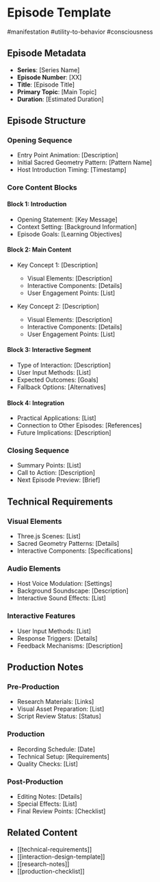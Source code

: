 # Episode Template

#manifestation #utility-to-behavior #consciousness 

## Episode Metadata
- **Series**: [Series Name]
- **Episode Number**: [XX]
- **Title**: [Episode Title]
- **Primary Topic**: [Main Topic]
- **Duration**: [Estimated Duration]

## Episode Structure
### Opening Sequence
- Entry Point Animation: [Description]
- Initial Sacred Geometry Pattern: [Pattern Name]
- Host Introduction Timing: [Timestamp]

### Core Content Blocks
#### Block 1: Introduction
- Opening Statement: [Key Message]
- Context Setting: [Background Information]
- Episode Goals: [Learning Objectives]

#### Block 2: Main Content
- Key Concept 1: [Description]
  - Visual Elements: [Description]
  - Interactive Components: [Details]
  - User Engagement Points: [List]

- Key Concept 2: [Description]
  - Visual Elements: [Description]
  - Interactive Components: [Details]
  - User Engagement Points: [List]

#### Block 3: Interactive Segment
- Type of Interaction: [Description]
- User Input Methods: [List]
- Expected Outcomes: [Goals]
- Fallback Options: [Alternatives]

#### Block 4: Integration
- Practical Applications: [List]
- Connection to Other Episodes: [References]
- Future Implications: [Description]

### Closing Sequence
- Summary Points: [List]
- Call to Action: [Description]
- Next Episode Preview: [Brief]

## Technical Requirements
### Visual Elements
- Three.js Scenes: [List]
- Sacred Geometry Patterns: [Details]
- Interactive Components: [Specifications]

### Audio Elements
- Host Voice Modulation: [Settings]
- Background Soundscape: [Description]
- Interactive Sound Effects: [List]

### Interactive Features
- User Input Methods: [List]
- Response Triggers: [Details]
- Feedback Mechanisms: [Description]

## Production Notes
### Pre-Production
- Research Materials: [Links]
- Visual Asset Preparation: [List]
- Script Review Status: [Status]

### Production
- Recording Schedule: [Date]
- Technical Setup: [Requirements]
- Quality Checks: [List]

### Post-Production
- Editing Notes: [Details]
- Special Effects: [List]
- Final Review Points: [Checklist]

## Related Content
- [[technical-requirements]]
- [[interaction-design-template]]
- [[research-notes]]
- [[production-checklist]]
